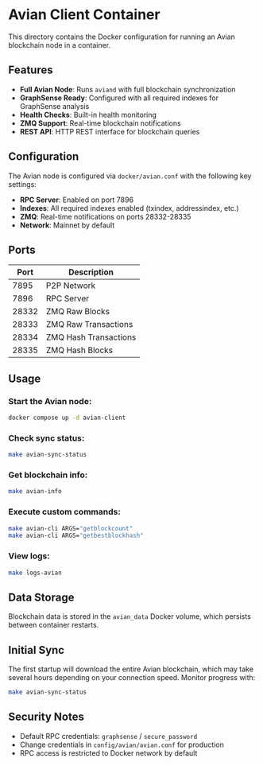 # Avian Client Container

This directory contains the Docker configuration for running an Avian blockchain node in a container.

## Features

- **Full Avian Node**: Runs `aviand` with full blockchain synchronization
- **GraphSense Ready**: Configured with all required indexes for GraphSense analysis
- **Health Checks**: Built-in health monitoring
- **ZMQ Support**: Real-time blockchain notifications
- **REST API**: HTTP REST interface for blockchain queries

## Configuration

The Avian node is configured via `docker/avian.conf` with the following key settings:

- **RPC Server**: Enabled on port 7896
- **Indexes**: All required indexes enabled (txindex, addressindex, etc.)
- **ZMQ**: Real-time notifications on ports 28332-28335
- **Network**: Mainnet by default

## Ports

| Port  | Description           |
| ----- | --------------------- |
| 7895  | P2P Network           |
| 7896  | RPC Server            |
| 28332 | ZMQ Raw Blocks        |
| 28333 | ZMQ Raw Transactions  |
| 28334 | ZMQ Hash Transactions |
| 28335 | ZMQ Hash Blocks       |

## Usage

### Start the Avian node:

```bash
docker compose up -d avian-client
```

### Check sync status:

```bash
make avian-sync-status
```

### Get blockchain info:

```bash
make avian-info
```

### Execute custom commands:

```bash
make avian-cli ARGS="getblockcount"
make avian-cli ARGS="getbestblockhash"
```

### View logs:

```bash
make logs-avian
```

## Data Storage

Blockchain data is stored in the `avian_data` Docker volume, which persists between container restarts.

## Initial Sync

The first startup will download the entire Avian blockchain, which may take several hours depending on your connection speed. Monitor progress with:

```bash
make avian-sync-status
```

## Security Notes

- Default RPC credentials: `graphsense` / `secure_password`
- Change credentials in `config/avian/avian.conf` for production
- RPC access is restricted to Docker network by default
